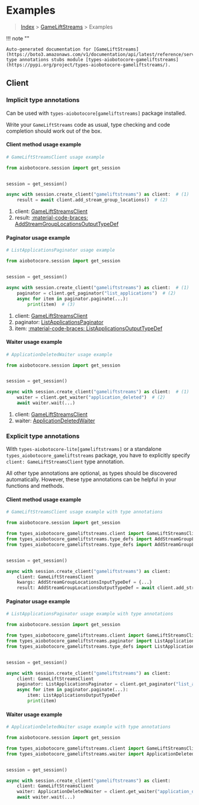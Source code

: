 # Examples

> [Index](../README.md) > [GameLiftStreams](./README.md) > Examples

!!! note ""

    Auto-generated documentation for [GameLiftStreams](https://boto3.amazonaws.com/v1/documentation/api/latest/reference/services/gameliftstreams.html#gameliftstreams)
    type annotations stubs module [types-aiobotocore-gameliftstreams](https://pypi.org/project/types-aiobotocore-gameliftstreams/).

## Client

### Implicit type annotations

Can be used with `types-aiobotocore[gameliftstreams]` package installed.

Write your `GameLiftStreams` code as usual,
type checking and code completion should work out of the box.



#### Client method usage example

```python
# GameLiftStreamsClient usage example

from aiobotocore.session import get_session


session = get_session()

async with session.create_client("gameliftstreams") as client:  # (1)
    result = await client.add_stream_group_locations()  # (2)
```

1. client: [GameLiftStreamsClient](./client.md)
2. result: [:material-code-braces: AddStreamGroupLocationsOutputTypeDef](./type_defs.md#addstreamgrouplocationsoutputtypedef)



#### Paginator usage example

```python
# ListApplicationsPaginator usage example

from aiobotocore.session import get_session


session = get_session()

async with session.create_client("gameliftstreams") as client:  # (1)
    paginator = client.get_paginator("list_applications")  # (2)
    async for item in paginator.paginate(...):
        print(item)  # (3)
```

1. client: [GameLiftStreamsClient](./client.md)
2. paginator: [ListApplicationsPaginator](./paginators.md#listapplicationspaginator)
3. item: [:material-code-braces: ListApplicationsOutputTypeDef](./type_defs.md#listapplicationsoutputtypedef)



#### Waiter usage example

```python
# ApplicationDeletedWaiter usage example

from aiobotocore.session import get_session


session = get_session()

async with session.create_client("gameliftstreams") as client:  # (1)
    waiter = client.get_waiter("application_deleted")  # (2)
    await waiter.wait(...)
```

1. client: [GameLiftStreamsClient](./client.md)
2. waiter: [ApplicationDeletedWaiter](./waiters.md#applicationdeletedwaiter)


### Explicit type annotations

With `types-aiobotocore-lite[gameliftstreams]`
or a standalone `types_aiobotocore_gameliftstreams` package, you have to explicitly specify
`client: GameLiftStreamsClient` type annotation.

All other type annotations are optional, as types should be discovered automatically.
However, these type annotations can be helpful in your functions and methods.


#### Client method usage example

```python
# GameLiftStreamsClient usage example with type annotations

from aiobotocore.session import get_session

from types_aiobotocore_gameliftstreams.client import GameLiftStreamsClient
from types_aiobotocore_gameliftstreams.type_defs import AddStreamGroupLocationsOutputTypeDef
from types_aiobotocore_gameliftstreams.type_defs import AddStreamGroupLocationsInputTypeDef


session = get_session()

async with session.create_client("gameliftstreams") as client:
    client: GameLiftStreamsClient
    kwargs: AddStreamGroupLocationsInputTypeDef = {...}
    result: AddStreamGroupLocationsOutputTypeDef = await client.add_stream_group_locations(**kwargs)
```



#### Paginator usage example

```python
# ListApplicationsPaginator usage example with type annotations

from aiobotocore.session import get_session

from types_aiobotocore_gameliftstreams.client import GameLiftStreamsClient
from types_aiobotocore_gameliftstreams.paginator import ListApplicationsPaginator
from types_aiobotocore_gameliftstreams.type_defs import ListApplicationsOutputTypeDef


session = get_session()

async with session.create_client("gameliftstreams") as client:
    client: GameLiftStreamsClient
    paginator: ListApplicationsPaginator = client.get_paginator("list_applications")
    async for item in paginator.paginate(...):
        item: ListApplicationsOutputTypeDef
        print(item)
```



#### Waiter usage example

```python
# ApplicationDeletedWaiter usage example with type annotations

from aiobotocore.session import get_session

from types_aiobotocore_gameliftstreams.client import GameLiftStreamsClient
from types_aiobotocore_gameliftstreams.waiter import ApplicationDeletedWaiter


session = get_session()

async with session.create_client("gameliftstreams") as client:
    client: GameLiftStreamsClient
    waiter: ApplicationDeletedWaiter = client.get_waiter("application_deleted")
    await waiter.wait(...)
```
